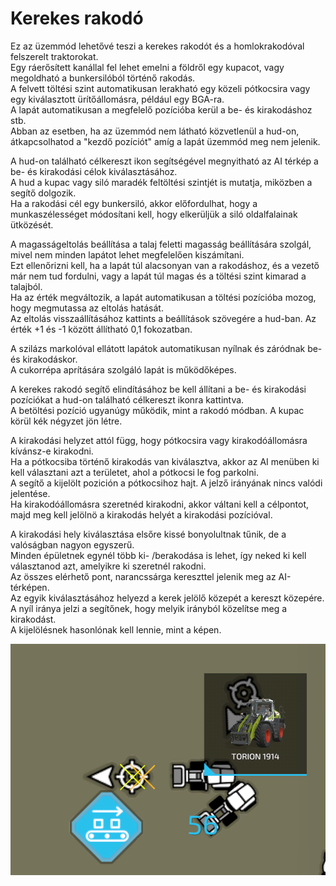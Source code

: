 # Kerekes rakodó  
Ez az üzemmód lehetővé teszi a kerekes rakodót és a homlokrakodóval felszerelt traktorokat.  
Egy ráerősített kanállal fel lehet emelni a földről egy kupacot, vagy megoldható a bunkersilóból történő rakodás.  
A felvett töltési szint automatikusan lerakható egy közeli pótkocsira vagy egy kiválasztott ürítőállomásra, például egy BGA-ra.  
A lapát automatikusan a megfelelő pozícióba kerül a be- és kirakodáshoz stb.  
Abban az esetben, ha az üzemmód nem látható közvetlenül a hud-on, átkapcsolhatod a "kezdő pozíciót" amíg a lapát üzemmód meg nem jelenik.  
  
A hud-on található célkereszt ikon segítségével megnyitható az AI térkép a be- és kirakodási célok kiválasztásához.  
A hud a kupac vagy siló maradék feltöltési szintjét is mutatja, miközben a segítő dolgozik.  
Ha a rakodási cél egy bunkersiló, akkor előfordulhat, hogy a munkaszélességet módosítani kell, hogy elkerüljük a siló oldalfalainak ütközését.  
  
A magasságeltolás beállítása a talaj feletti magasság beállítására szolgál, mivel nem minden lapátot lehet megfelelően kiszámítani.  
Ezt ellenőrizni kell, ha a lapát túl alacsonyan van a rakodáshoz, és a vezető már nem tud fordulni, vagy a lapát túl magas és a töltési szint kimarad a talajból.  
Ha az érték megváltozik, a lapát automatikusan a töltési pozícióba mozog, hogy megmutassa az eltolás hatását.  
Az eltolás visszaállításához kattints a beállítások szövegére a hud-ban. Az érték +1 és -1 között állítható 0,1 fokozatban.  
  
A szilázs markolóval ellátott lapátok automatikusan nyílnak és záródnak be- és kirakodáskor.  
A cukorrépa aprítására szolgáló lapát is működőképes.  


  
A kerekes rakodó segítő elindításához be kell állítani a be- és kirakodási pozíciókat a hud-on található célkereszt ikonra kattintva.  
A betöltési pozíció ugyanúgy működik, mint a rakodó módban. A kupac körül kék négyzet jön létre.  
  
A kirakodási helyzet attól függ, hogy pótkocsira vagy kirakodóállomásra kívánsz-e kirakodni.  
Ha a pótkocsiba történő kirakodás van kiválasztva, akkor az AI menüben ki kell választani azt a területet, ahol a pótkocsi le fog parkolni.  
A segítő a kijelölt pozición a pótkocsihoz hajt. A jelző irányának nincs valódi jelentése.  
Ha kirakodóállomásra szeretnéd kirakodni, akkor váltani kell a célpontot, majd meg kell jelölnö a kirakodás helyét a kirakodási pozícióval.  


  
A kirakodási hely kiválasztása elsőre kissé bonyolultnak tűnik, de a valóságban nagyon egyszerű.  
Minden épületnek egynél több ki- /berakodása is lehet, így neked ki kell választanod azt, amelyikre ki szeretnél rakodni.  
Az összes elérhető pont, narancssárga kereszttel jelenik meg az AI-térképen.  
Az egyik kiválasztásához helyezd a kerek jelölő közepét a kereszt közepére.  
A nyíl iránya jelzi a segítőnek, hogy melyik irányból közelítse meg a kirakodást.  
A kijelölésnek hasonlónak kell lennie, mint a képen.  


![Image](../assets/images/shovelloadertrigger_0_0_830_610.png)

